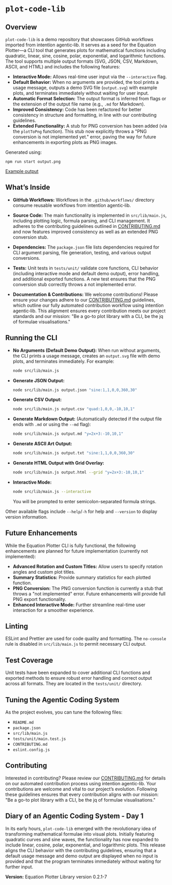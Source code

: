 # `plot-code-lib`

## Overview

`plot-code-lib` is a demo repository that showcases GitHub workflows imported from intentïon agentic‑lib. It serves as a seed for the Equation Plotter—a CLI tool that generates plots for mathematical functions including quadratic, linear, sine, cosine, polar, exponential, and logarithmic functions. The tool supports multiple output formats (SVG, JSON, CSV, Markdown, ASCII, and HTML) and includes the following features:

- **Interactive Mode:** Allows real-time user input via the `--interactive` flag.
- **Default Behavior:** When no arguments are provided, the tool prints a usage message, outputs a demo SVG file (`output.svg`) with example plots, and terminates immediately without waiting for user input.
- **Automatic Format Selection:** The output format is inferred from flags or the extension of the output file name (e.g., `.md` for Markdown).
- **Improved Consistency:** Code has been refactored for better consistency in structure and formatting, in line with our contributing guidelines.
- **Extended Functionality:** A stub for PNG conversion has been added (via the `plotToPng` function). This stub now explicitly throws a "PNG conversion is not implemented yet." error, paving the way for future enhancements in exporting plots as PNG images.

Generated using:
```
npm run start output.png
```
[Example output](examples/output.png)

## What’s Inside

- **GitHub Workflows:**
  Workflows in the `.github/workflows/` directory consume reusable workflows from intentïon agentic‑lib.

- **Source Code:**
  The main functionality is implemented in `src/lib/main.js`, including plotting logic, formula parsing, and CLI management. It adheres to the contributing guidelines outlined in [CONTRIBUTING.md](CONTRIBUTING.md) and now features improved consistency as well as an extended PNG conversion stub.

- **Dependencies:**
  The `package.json` file lists dependencies required for CLI argument parsing, file generation, testing, and various output conversions.

- **Tests:**
  Unit tests in `tests/unit/` validate core functions, CLI behavior (including interactive mode and default demo output), error handling, and additional exported functions. A new test ensures that the PNG conversion stub correctly throws a not implemented error.

- **Documentation & Contributions:**
  We welcome contributions! Please ensure your changes adhere to our [CONTRIBUTING.md](CONTRIBUTING.md) guidelines, which outline our fully automated contribution workflow using intentïon agentic‑lib. This alignment ensures every contribution meets our project standards and our mission: "Be a go-to plot library with a CLI, be the jq of formulae visualisations." 

## Running the CLI

- **No Arguments (Default Demo Output):**
  When run without arguments, the CLI prints a usage message, creates an `output.svg` file with demo plots, and terminates immediately. For example:
  ```bash
  node src/lib/main.js
  ```

- **Generate JSON Output:**
  ```bash
  node src/lib/main.js output.json "sine:1,1,0,0,360,30"
  ```

- **Generate CSV Output:**
  ```bash
  node src/lib/main.js output.csv "quad:1,0,0,-10,10,1"
  ```

- **Generate Markdown Output:**
  (Automatically detected if the output file ends with `.md` or using the `--md` flag):
  ```bash
  node src/lib/main.js output.md "y=2x+3:-10,10,1"
  ```

- **Generate ASCII Art Output:**
  ```bash
  node src/lib/main.js output.txt "sine:1,1,0,0,360,30"
  ```

- **Generate HTML Output with Grid Overlay:**
  ```bash
  node src/lib/main.js output.html --grid "y=2x+3:-10,10,1"
  ```

- **Interactive Mode:**
  ```bash
  node src/lib/main.js --interactive
  ```
  You will be prompted to enter semicolon-separated formula strings.

Other available flags include `--help`/`-h` for help and `--version` to display version information.

## Future Enhancements

While the Equation Plotter CLI is fully functional, the following enhancements are planned for future implementation (currently not implemented):

- **Advanced Rotation and Custom Titles:** Allow users to specify rotation angles and custom plot titles.
- **Summary Statistics:** Provide summary statistics for each plotted function.
- **PNG Conversion:** The PNG conversion function is currently a stub that throws a "not implemented" error. Future enhancements will provide full PNG export functionality.
- **Enhanced Interactive Mode:** Further streamline real-time user interaction for a smoother experience.

## Linting

ESLint and Prettier are used for code quality and formatting. The `no-console` rule is disabled in `src/lib/main.js` to permit necessary CLI output.

## Test Coverage

Unit tests have been expanded to cover additional CLI functions and exported methods to ensure robust error handling and correct output across all formats. They are located in the `tests/unit/` directory.

## Tuning the Agentic Coding System

As the project evolves, you can tune the following files:

- `README.md`
- `package.json`
- `src/lib/main.js`
- `tests/unit/main.test.js`
- `CONTRIBUTING.md`
- `eslint.config.js`

## Contributing

Interested in contributing? Please review our [CONTRIBUTING.md](CONTRIBUTING.md) for details on our automated contribution process using intentïon agentic‑lib. Your contributions are welcome and vital to our project’s evolution. Following these guidelines ensures that every contribution aligns with our mission: "Be a go-to plot library with a CLI, be the jq of formulae visualisations." 

## Diary of an Agentic Coding System - Day 1

In its early hours, `plot-code-lib` emerged with the revolutionary idea of transforming mathematical formulae into visual plots. Initially featuring quadratic curves and sine waves, the functionality has now expanded to include linear, cosine, polar, exponential, and logarithmic plots. This release aligns the CLI behavior with the contributing guidelines, ensuring that a default usage message and demo output are displayed when no input is provided and that the program terminates immediately without waiting for further input.

**Version:** Equation Plotter Library version 0.2.1-7
